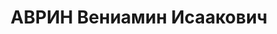 ---
title: АВРИН Вениамин Исаакович
description: '1901 р. н., м. Київ Київської губ. Єврей, освіта початкова, нач. постачання
  28-го кавполку, м. Житомир Київської обл.

  Заарештований 1 лютого 1937 р. Обвинува-чувався в причетності до к.-р. троцькістської
  те-рористичної організації. За вироком ВК ВС СРСР від 23 грудня 1937 р. розстріляний
  23 грудня 1937 р. у м. Київ.

  Реабілітований у 1958 р.'
---